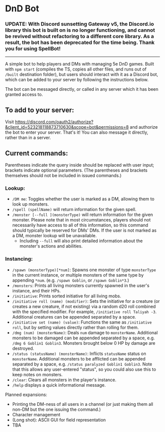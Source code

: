 # DnD Bot

### UPDATE: With Discord sunsetting Gateway v5, the Discord.io library this bot is built on is no longer functioning, and cannot be revived without refactoring to a different core library. As a result, the bot has been deprecated for the time being. Thank you for using SpellBot!

---

A simple bot to help players and DMs with managing 5e DnD games.
Built with `npm start` (compiles the TS, copies all other files, and runs out of `/built` destination folder), but users should interact with it as a Discord bot, which can be added to your server by following the instructions below.

The bot can be messaged directly, or called in any server which it has been granted access to.

## To add to your server:
Visit https://discord.com/oauth2/authorize?&client_id=523218118873710630&scope=bot&permissions=8 and authorize the bot to enter your server. That's it!
You can also message it directly, rather than in a server.

## Current commands:

Parentheses indicate the query inside should be replaced with user input; brackets indicate optional parameters. (The parentheses and brackets themselves should not be included in issued commands.)

### Lookup:

- `/DM me`: Toggles whether the user is marked as a DM, allowing them to look up monsters.
- `/spell (spellName)` will return information for the given spell.
- `/monster [--full ](monsterType)` will return information for the given monster. Please note that in most circumstances, players should not necessarily have access to all of this information, so this command should typically be reserved for DMs' DMs. If the user is not marked as a DM, monster lookup will be unavailable.
  - Including `--full` will also print detailed information about the monster's actions and abilities.

### Instancing:

- `/spawn (monsterType)[*num]`: Spawns one monster of type `monsterType` in the current instance, or multiple monsters of the same type by appending `*num`. (e.g. `/spawn Goblin`, or `/spawn Goblin*3`.)
- `/monsters`: Prints all living monsters currently spawned in the user's instance, and their HPs.
- `/initiative`: Prints sorted initiative for all living mobs.
- `/initiative roll (name) (modifier)`: Sets the initiative for a creature (or creates a new creature, if not existing) via a random d20 roll combined with the specified modifier. For example, `/initiative roll Taliyah -3`. Additional creatures can be appended separated by a space.
- `/initiative set (name) (value)`: Functions the same as `/initiative roll`, but by setting values directly rather than rolling for them.
- `/dmg (num) (monsterName)`: Deals `num` damage to `monsterName`. Additional monsters to be damaged can be appended separated by a space, e.g. `/dmg 6 Goblin1 Goblin3`. Monsters brought below 0 HP by damage are destroyed.
- `/status (statusName) (monsterName)`: Inflicts `statusName` status on `monsterName`. Additional monsters to be afflicted can be appended separated by a space, e.g. `/status paralyzed Goblin1 Goblin3`. Note that this allows any user-entered "status", so you could also use this to keep notes on monsters.
- `/clear`: Clears all monsters in the player's instance.
- `/help` displays a quick informational message.

Planned expansions:

- Printing the DM-ness of all users in a channel (or just making them all non-DM but the one issuing the command.)
- Character management
- (Long shot): ASCII GUI for field representation
- TBA

